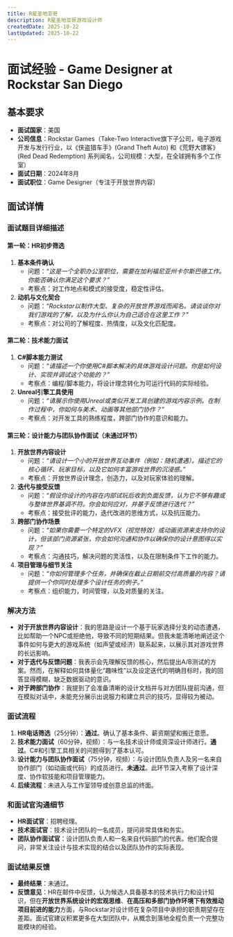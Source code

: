 ```yaml
---
title: R星圣地亚哥
description: R星圣地亚哥游戏设计师
createdDate: 2025-10-22
lastUpdated: 2025-10-22
---
```

# 面试经验 - Game Designer at Rockstar San Diego

## 基本要求
- **面试国家**：美国
- **公司信息**：Rockstar Games（Take-Two Interactive旗下子公司，电子游戏开发与发行行业，以《侠盗猎车手》(Grand Theft Auto) 和《荒野大镖客》(Red Dead Redemption) 系列闻名，公司规模：大型，在全球拥有多个工作室）
- **面试日期**：2024年8月
- **面试职位**：Game Designer（专注于开放世界内容）

## 面试详情

### 面试题目详细描述

#### 第一轮：HR初步筛选
1.  **基本条件确认**
    - 问题：*“这是一个全职办公室职位，需要在加利福尼亚州卡尔斯巴德工作。你能否确认你满足这个要求？”*
    - 考察点：对工作地点和模式的接受度，稳定性评估。
2.  **动机与文化契合**
    - 问题：*“Rockstar以制作大型、复杂的开放世界游戏而闻名。请谈谈你对我们游戏的了解，以及为什么你认为自己适合在这里工作？”*
    - 考察点：对公司的了解程度、热情度，以及文化匹配度。

#### 第二轮：技术能力面试
1.  **C#脚本能力测试**
    - 问题：*“请描述一个你使用C#脚本解决的具体游戏设计问题。你是如何设计、实现并调试这个功能的？”*
    - 考察点：编程/脚本能力，将设计理念转化为可运行代码的实际经验。
2.  **Unreal引擎工具使用**
    - 问题：*“请展示你使用Unreal或类似开发工具创建的游戏内容示例。在制作过程中，你如何与美术、动画等其他部门协作？”*
    - 考察点：对开发工具的熟练程度，跨部门协作的意识和能力。

#### 第三轮：设计能力与团队协作面试（未通过环节）
1.  **开放世界内容设计**
    - 问题：*“请设计一个小的开放世界互动事件（例如：随机遭遇）。描述它的核心循环、玩家目标，以及它如何丰富游戏世界的沉浸感。”*
    - 考察点：开放世界设计理念，创造力，以及对玩家体验的理解。
2.  **迭代与接受反馈**
    - 问题：*“假设你设计的内容在内部试玩后收到负面反馈，认为它不够有趣或与整体世界基调不符。你会如何应对，并基于反馈进行迭代？”*
    - 考察点：接受批评的能力，迭代改进的思维方式，以及抗压能力。
3.  **跨部门协作场景**
    - 问题：*“如果你需要一个特定的VFX（视觉特效）或动画资源来支持你的设计，但该部门资源紧张，你会如何沟通和协作以确保你的设计意图得以实现？”*
    - 考察点：沟通技巧，解决问题的灵活性，以及在限制条件下工作的能力。
4.  **项目管理与细节关注**
    - 问题：*“你如何管理多个任务，并确保在截止日期前交付高质量的内容？请提供一个你同时处理多个设计任务的例子。”*
    - 考察点：组织能力，时间管理，以及对质量的关注。

### 解决方法

- **对于开放世界内容设计**：我的思路是设计一个基于玩家选择分支的动态遭遇，比如帮助一个NPC或拒绝他，导致不同的短期结果。但我未能清晰地阐述这个事件如何与更大的游戏系统（如声望或经济）联系起来，以展示其对游戏世界的长远影响。
- **对于迭代与反馈问题**：我表示会先理解反馈的核心，然后提出A/B测试的方案。然而，在解释如何具体量化“趣味性”以及设定迭代的明确目标时，我的回答显得模糊，缺乏数据驱动的意识。
- **对于跨部门协作**：我提到了会准备清晰的设计文档并与对方团队提前沟通，但在模拟对话中，未能充分展示出说服力和建立共识的技巧，显得较为被动。

### 面试流程

1.  **HR电话筛选**（25分钟）：**通过**。确认了基本条件、薪资期望和搬迁意愿。
2.  **技术能力面试**（60分钟，视频）：与一名技术设计师或资深设计师进行。**通过**。C#和引擎工具相关的问题得到了基本认可。
3.  **设计能力与团队协作面试**（75分钟，视频）：与设计团队负责人及另一名来自协作部门（如动画或代码）的成员进行。**未通过**。此环节深入考察了设计深度、协作软技能和项目管理能力。
4.  **后续流程**：未进入与工作室领导或创意总监的终面。

### 和面试官沟通细节

- **HR面试官**：招聘经理。
- **技术面试官**：技术设计团队的一名成员，提问非常具体和务实。
- **团队协作面试官**：设计团队负责人和一名来自代码部门的代表。他们配合提问，非常关注设计与技术实现的结合以及团队协作的实际表现。

### 面试结果反馈

- **最终结果**：未通过。
- **反馈意见**：HR在邮件中反馈，认为候选人具备基本的技术执行力和设计知识，但在**开放世界系统设计的宏观思维**、**在高压和多部门协作环境下有效推动项目前进的能力**方面，与Rockstar对设计师在复杂项目中承担的职责期望存在差距。面试官建议积累更多在大型团队中，从概念到落地全程负责一个完整功能模块的经验。
